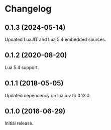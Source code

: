 # Changelog

## 0.1.3 (2024-05-14)

Updated LuaJIT and Lua 5.4 embedded sources.

## 0.1.2 (2020-08-20)

Lua 5.4 support.

## 0.1.1 (2018-05-05)

Updated dependency on luacov to 0.13.0.

## 0.1.0 (2016-06-29)

Initial release.
